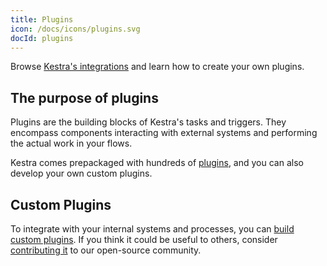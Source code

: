 ```yaml
---
title: Plugins
icon: /docs/icons/plugins.svg
docId: plugins
---
```


Browse [Kestra's integrations](/plugins) and learn how to create your own plugins.

## The purpose of plugins

Plugins are the building blocks of Kestra's tasks and triggers. They encompass components interacting with external systems and performing the actual work in your flows.

Kestra comes prepackaged with hundreds of [plugins](/plugins), and you can also develop your own custom plugins.

## Custom Plugins

To integrate with your internal systems and processes, you can [build custom plugins](../plugin-developer-guide/index.md). If you think it could be useful to others, consider [contributing it](../01.getting-started/16.contributing.md) to our open-source community.
